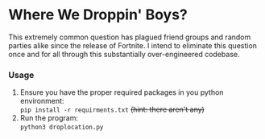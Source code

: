 # Where We Droppin' Boys?
This extremely common question has plagued friend groups and random parties alike since the release of Fortnite. I intend to eliminate this question once and for all through this substantially over-engineered codebase.  

### Usage
1. Ensure you have the proper required packages in you python environment:  
  `pip install -r requirments.txt`  ~~(hint: there aren't any)~~
2. Run the program:  
  `python3 droplocation.py`

